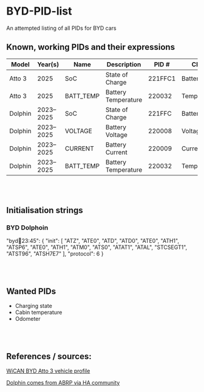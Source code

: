 # BYD-PID-list
An attempted listing of all PIDs for BYD cars


## Known, working PIDs and their expressions

|Model|Year(s)|Name|Description|PID #|Class|Unit|Min|Max|Expression|Init|
|-|-|-|-|-|-|-|-|-|-|-|
|Atto 3|2025|SoC|State of Charge|221FFC1|Battery|%|0|100|((B5*256)+B4)/100||
|Atto 3|2025|BATT_TEMP|Battery Temperature|220032|Temperature|°C|-40|80|B4-40||
|Dolphin|2023–2025|SoC|State of Charge|221FFC|Battery|%|-5|105|(A + B*256)/100|Yes|
|Dolphin|2023–2025|VOLTAGE|Battery Voltage|220008|Voltage|V|200|1000|A + B*256|Yes|
|Dolphin|2023–2025|CURRENT|Battery Current|220009|Current|A|-600|1000|((A + B*256) - 5000) / 10|Yes|
|Dolphin|2023–2025|BATT_TEMP|Battery Temperature|220032|Temperature|°C|-40|80|A - 40|Yes|


<br><br>

## Initialisation strings
### BYD Dolphoin
"byd:dolphin:23:45": {
  "init": [
    "ATZ", "ATE0", "ATD", "ATD0", "ATE0", "ATH1", "ATSP6",
    "ATE0", "ATH1", "ATM0", "ATS0", "ATAT1", "ATAL", "STCSEGT1", "ATST96", "ATSH7E7"
  ],
  "protocol": 6
}

<br><br>


## Wanted PIDs
- Charging state
- Cabin temperature
- Odometer

<br><br>


## References / sources:
[WiCAN BYD Atto 3 vehicle profile](https://github.com/meatpiHQ/wican-fw/blob/main/vehicle_profiles/byd/atto3.json)

[Dolphin comes from ABRP via HA community](https://community.home-assistant.io/t/source-for-byd-atto-3-battery-state-of-charge/603428/46?u=delorean)
